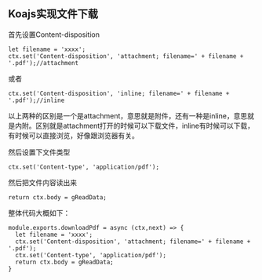## Koajs实现文件下载

首先设置Content-disposition

```
let filename = 'xxxx';
ctx.set('Content-disposition', 'attachment; filename=' + filename + '.pdf');//attachment
```

或者

```
ctx.set('Content-disposition', 'inline; filename=' + filename + '.pdf');//inline
```

以上两种的区别是一个是attachment，意思就是附件，还有一种是inline，意思就是内附。区别就是attachment打开的时候可以下载文件，inline有时候可以下载，有时候可以直接浏览，好像跟浏览器有关。

然后设置下文件类型

```
ctx.set('Content-type', 'application/pdf');
```

然后把文件内容读出来

```
return ctx.body = gReadData;
```

整体代码大概如下：

```
module.exports.downloadPdf = async (ctx,next) => {
  let filename = 'xxxx';
  ctx.set('Content-disposition', 'attachment; filename=' + filename + '.pdf');
  ctx.set('Content-type', 'application/pdf');
  return ctx.body = gReadData;
}
```

